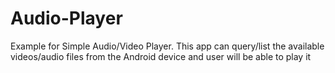 # Audio-Player

Example for Simple Audio/Video Player. This app can query/list the available videos/audio files from the Android device and user will be able to play it
